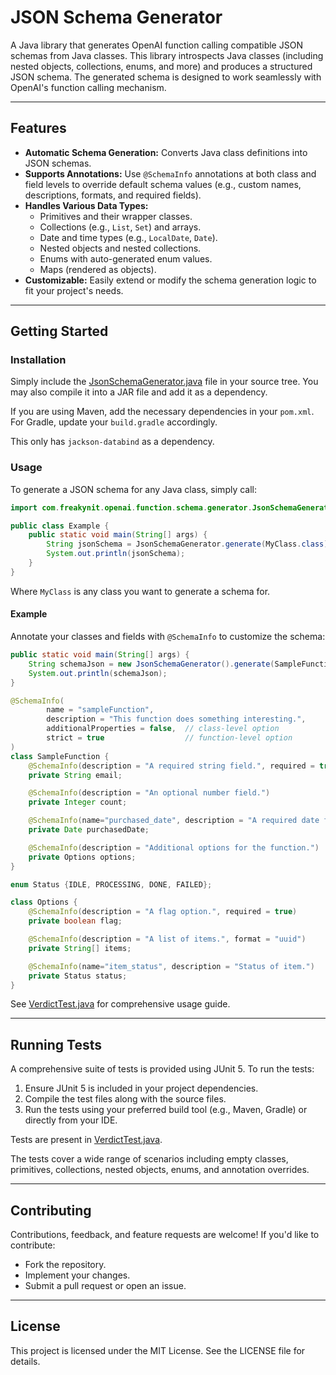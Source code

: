 # JSON Schema Generator

A Java library that generates OpenAI function calling compatible JSON schemas from Java classes. This library introspects Java classes (including nested objects, collections, enums, and more) and produces a structured JSON schema. The generated schema is designed to work seamlessly with OpenAI's function calling mechanism.

---

## Features

- **Automatic Schema Generation:** Converts Java class definitions into JSON schemas.
- **Supports Annotations:** Use `@SchemaInfo` annotations at both class and field levels to override default schema values (e.g., custom names, descriptions, formats, and required fields).
- **Handles Various Data Types:**
    - Primitives and their wrapper classes.
    - Collections (e.g., `List`, `Set`) and arrays.
    - Date and time types (e.g., `LocalDate`, `Date`).
    - Nested objects and nested collections.
    - Enums with auto-generated enum values.
    - Maps (rendered as objects).
- **Customizable:** Easily extend or modify the schema generation logic to fit your project's needs.

---

## Getting Started

### Installation

Simply include the [JsonSchemaGenerator.java](src/main/java/com/freakynit/openai/function/schema/generator/JsonSchemaGenerator.java) file in your source tree. You may also compile it into a JAR file and add it as a dependency.

If you are using Maven, add the necessary dependencies in your `pom.xml`. For Gradle, update your `build.gradle` accordingly.

This only has `jackson-databind` as a dependency.

### Usage

To generate a JSON schema for any Java class, simply call:

```java
import com.freakynit.openai.function.schema.generator.JsonSchemaGenerator;

public class Example {
    public static void main(String[] args) {
        String jsonSchema = JsonSchemaGenerator.generate(MyClass.class);
        System.out.println(jsonSchema);
    }
}
```

Where `MyClass` is any class you want to generate a schema for.

#### Example

Annotate your classes and fields with `@SchemaInfo` to customize the schema:

```java
public static void main(String[] args) {
    String schemaJson = new JsonSchemaGenerator().generate(SampleFunction.class);
    System.out.println(schemaJson);
}

@SchemaInfo(
        name = "sampleFunction",
        description = "This function does something interesting.",
        additionalProperties = false,  // class-level option
        strict = true                  // function-level option
)
class SampleFunction {
    @SchemaInfo(description = "A required string field.", required = true, format = "email")
    private String email;

    @SchemaInfo(description = "An optional number field.")
    private Integer count;

    @SchemaInfo(name="purchased_date", description = "A required date field.", required = true, format = "yyyy-mm-dd")
    private Date purchasedDate;

    @SchemaInfo(description = "Additional options for the function.")
    private Options options;
}

enum Status {IDLE, PROCESSING, DONE, FAILED};

class Options {
    @SchemaInfo(description = "A flag option.", required = true)
    private boolean flag;

    @SchemaInfo(description = "A list of items.", format = "uuid")
    private String[] items;

    @SchemaInfo(name="item_status", description = "Status of item.")
    private Status status;
}
```

See [VerdictTest.java](src/test/java/com/freakynit/verdict/VerdictTest.java) for comprehensive usage guide.

---

## Running Tests

A comprehensive suite of tests is provided using JUnit 5. To run the tests:

1. Ensure JUnit 5 is included in your project dependencies.
2. Compile the test files along with the source files.
3. Run the tests using your preferred build tool (e.g., Maven, Gradle) or directly from your IDE.

Tests are present in [VerdictTest.java](src/test/java/com/freakynit/verdict/VerdictTest.java).

The tests cover a wide range of scenarios including empty classes, primitives, collections, nested objects, enums, and annotation overrides.

---

## Contributing

Contributions, feedback, and feature requests are welcome! If you'd like to contribute:

- Fork the repository.
- Implement your changes.
- Submit a pull request or open an issue.

---

## License

This project is licensed under the MIT License. See the LICENSE file for details.
